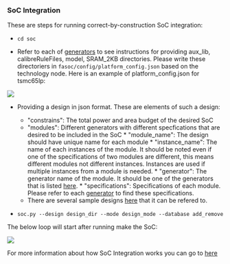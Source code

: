 ### SoC Integration
These are steps for running correct-by-construction SoC integration:
* `cd soc`

* Refer to each of [generators](https://github.com/idea-fasoc/fasoc/tree/master/generators) to see instructions for providing aux_lib, calibreRuleFiles, model, SRAM_2KB directories. Please write these directoriers in `fasoc/config/platform_config.json` based on the technology node. Here is an example of platform_config.json for tsmc65lp:

![](docs/platform_config.png)

* Providing a design in json format. These are elements of such a design:
    * "constrains": The total power and area budget of the desired SoC
    * "modules": Different generators with different specfications that are desired to be included in the SoC
          *  "module_name": The design should have unique name for each module
          *  "instance_name": The name of each instances of the module. It should be noted even if one of the specifications of two modules are different, this means different modules not different instances. Instances are used if multiple instances from a module is needed.
          *  "generator": The generator name of the module. It should be one of the generators that is listed [here](https://github.com/idea-fasoc/fasoc/tree/master/generators).
          *  "specifications": Specifications of each module. Please refer to each [generator](https://github.com/idea-fasoc/fasoc/tree/master/generators) to find these specifications.
    * There are several sample designs [here](https://github.com/idea-fasoc/fasoc/tree/master/tests) that it can be refered to.

* `soc.py --design design_dir --mode design_mode --database add_remove` 

The below loop will start after running make the SoC:

![](docs/flow.jpg)

For more information about how SoC Integration works you can go to [here](https://github.com/idea-fasoc/fasoc/blob/master/doc/SoC%20Integrator%20Walkthrough.pdf)

